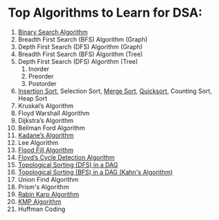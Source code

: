 # Top Algorithms to Learn for DSA:

1. [Binary Search Algorithm](https://github.com/RoshanSharmaCodes/Leetcode-Head/blob/main/Binary%20Search)
2. Breadth First Search (BFS) Algorithm (Graph)
3. Depth First Search (DFS) Algorithm (Graph)
4. Breadth First Search (BFS) Algorithm (Tree)
5. Depth First Search (DFS) Algorithm (Tree)
   1. Inorder
   2. Preorder
   3. Postorder
8. [Insertion Sort](https://github.com/RoshanSharmaCodes/Leetcode-Head/blob/main/Insertion%20Sorting), Selection Sort, [Merge Sort](https://github.com/RoshanSharmaCodes/Leetcode-Head/blob/main/Merge%20Sorting), [Quicksort](https://github.com/RoshanSharmaCodes/Leetcode-Head/blob/main/Quick%20Sorting), Counting Sort, Heap Sort
9. Kruskal’s Algorithm
10. Floyd Warshall Algorithm
11. Dijkstra’s Algorithm
12. Bellman Ford Algorithm
13. [Kadane’s Algorithm](https://github.com/RoshanSharmaCodes/Leetcode-Head/blob/main/Kdane's%20Algorithm)
14. Lee Algorithm
15. [Flood Fill Algorithm](https://github.com/RoshanSharmaCodes/Leetcode-Head/blob/main/Flood%20Fill%20Algorithm)
16. [Floyd’s Cycle Detection Algorithm](https://github.com/RoshanSharmaCodes/Leetcode-Head/blob/main/Floyd%20Cycle%20Algorithm)
17. [Topological Sorting (DFS) in a DAG](https://github.com/RoshanSharmaCodes/Leetcode-Head/blob/main/Topological%20Sorting%20DFS)
18. [Topological Sorting (BFS) in a DAG (Kahn's Algorithm)](https://github.com/RoshanSharmaCodes/Leetcode-Head/blob/main/Topological%20Sorting%20BFS%20(Kahn's%20ALgorithm))
19. Union Find Algorithm
20. Prism's Algorithm
21. [Rabin Karp Algorithm](https://github.com/RoshanSharmaCodes/Leetcode-Head/blob/main/Rabin%20Karp%20Algo)
22. [KMP Algorithm](https://github.com/RoshanSharmaCodes/Leetcode-Head/blob/main/KMP%20Algorithm)
23. Huffman Coding
